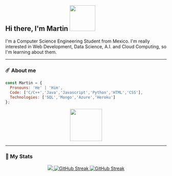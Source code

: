 ## Hi there, I'm Martin <img src="https://media.giphy.com/media/3OXc5iM4VybLzKAoBR/giphy.gif" width="80"/>

I'm a Computer Science Engineering Student from Mexico. I'm really interested in Web Development, Data Science, A.I. and Cloud Computing, so I'm learning about them.

<!--![Snake animation](https://github.com/MartinOtamendiT/MartinOtamendiT/blob/output/github-contribution-grid-snake.svg)-->
---
### :comet: About me
```javascript
const Martin = {
  Pronouns: 'He' | 'Him',
  Code: ['C/C++','Java','Javascript','Python','HTML','CSS'],
  Technologies: ['SQL','Mongo','Azure','Heroku']
};
```
<div id="header" align="center">
  <img src="https://media.giphy.com/media/0TtX2qqpxp3pIafzio/giphy.gif" width="100"/>
</div>

---
### :rocket: My Stats
<div id="stats" align="center">
  <a href=https://github.com/anuraghazra/github-readme-stats>
    <img src="https://github-readme-stats.vercel.app/api?username=martinotamendit&count_private=true&show_icons=true&theme=algolia&bg_color=0A4756">
  </a>
  <a href=https://git.io/streak-stats>
    <img src="http://github-readme-streak-stats.herokuapp.com?user=MartinOtamendiT&theme=blux&background=0A4756" alt="GitHub Streak">
  </a>
  <a href=https://github.com/anuraghazra/github-readme-stats>
    <img src="https://github-readme-stats.vercel.app/api/top-langs/?username=martinotamendit&layout=compact&theme=react&bg_color=0A4756" alt="GitHub Streak">
  </a>
</div>

<!--
**MartinOtamendiT/MartinOtamendiT** is a ✨ _special_ ✨ repository because its `README.md` (this file) appears on your GitHub profile.
Here are some ideas to get you started:
- 🔭 I’m currently working on ...
- 🌱 I’m currently learning ...
- 👯 I’m looking to collaborate on ...
- 🤔 I’m looking for help with ...
- 💬 Ask me about ...
- 📫 How to reach me: ...
- 😄 Pronouns: ...
- ⚡ Fun fact: ...
-->
